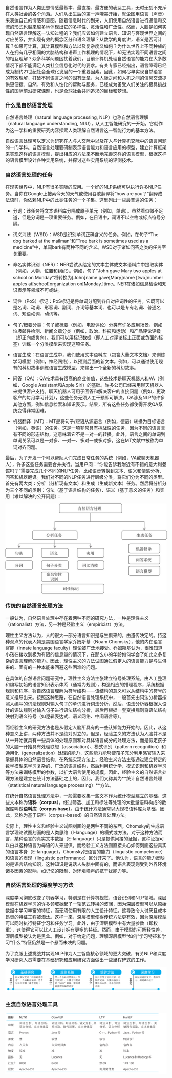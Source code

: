 自然语言作为人类思想情感最基本、最直接、最方便的表达工具，无时无刻不充斥在人类社会的各个角落。人们从出生后的第一声啼哭开始，就企图用语言（声音）来表达自己的情感和意图。随着信息时代的到来，人们使用自然语言进行通信和交流的形式也越来越多地体现出它的多样性、灵活性和广泛性。然而，人脑是如何实现自然语言理解这一认知过程的？我们应该如何建立语言、知识与客观世界之间的对应关系，并实现有效的概念区分和语义理解？从数学的角度讲，语义是否可计算？如果可计算，其计算模型和方法以及复杂度又如何？为什么世界上不同种族的人在拥有几乎相同的大脑结构和语声工作机理的情况下，却无法实现不同语言之间的相互理解？众多科学问题困扰着我们，目前计算机处理自然语言的能力在大多数情况下都不能满足人类社会信息化时代的要求。有关专家已经指出，语言障碍已经成为制约21世纪社会全球化发展的一个重要因素。因此，如何尽早实现自然语言的有效理解，打破不同语言之间的固有壁垒，为人际之间和人机之间的信息交流提供更便捷、自然、有效和人性化的帮助与服务，已经成为备受人们关注的极具挑战性的国际前沿研究课题，也是全球社会共同追求的目标和梦想。

### 什么是自然语言处理

自然语言处理（natural language processing, NLP）也称自然语言理解（natural language understanding, NLU），从人工智能研究的一开始，它就作为这一学科的重要研究内容探索人类理解自然语言这一智能行为的基本方法。

自然语言处理可以定义为研究在人与人交际中以及在人与计算机交际中的语言问题的一门学科。自然语言处理要研制表示语言能力和语言应用的模型，建立计算框架来实现这样的语言模型，提出相应的方法来不断地完善这样的语言模型，根据这样的语言模型设计各种实用系统，并探讨这些实用系统的评测技术。

### 自然语言处理的任务

在现实世界中，NLP有很多实际的应用。一个好的NLP系统可以执行许多NLP任务。当你在Google上搜索今天的天气或使用谷歌翻译将“how are you？”翻译成法语时，你依赖NLP中的此类任务的一个子集。这里列出一些最普遍的任务：

- 分词：该任务将文本语料库分隔成原子单元（例如，单词）。虽然看似微不足道，但是分词是一项重要任务。例如，在日语中，词语不以空格或标点符号分隔。

- 词义消歧（WSD）：WSD是识别单词正确含义的任务。例如，在句子“The dog barked at the mailman”和“Tree bark is sometimes used as a medicine”中，单词bark有两种不同的含义。WSD对于诸如问答之类的任务至关重要。

- 命名实体识别（NER）：NER尝试从给定的文本主体或文本语料库中提取实体（例如，人物、位置和组织）。例如，句子“John gave Mary two apples at school on Monday”将转换为[John]name gave[Mary]name [two]number apples at[school]organization on[Monday.]time。NER在诸如信息检索和知识表示等领域不可或缺。

- 词性（PoS）标记：PoS标记是将单词分配到各自对应词性的任务。它既可以是名词、动词、形容词、副词、介词等基本词、也可以是专有名词、普通名词、短语动词、动词等。

- 句子/概要分类：句子或概要（例如，电影评论）分类有许多应用场景，例如垃圾邮件检测、新闻文章分类（例如，政治、科技和运动）和产品评论评级（即正向或负向）。我们可以用标记数据（即人工对评论标上正面或负面的标签）训练一个分类模型来实现这项任务。

- 语言生成：在语言生成中，我们使用文本语料库（包含大量文本文档）来训练学习模型（例如，神经网络），以预测后面的新文本。例如，可以通过使用现有的科幻故事训练语言生成模型，来输出一个全新的科幻故事。

- 问答（QA）：QA技术具有很高的商业价值，这些技术是聊天机器人和VA（例如，Google Assistant和Apple Siri）的基础。许多公司已经采用聊天机器人来提供客户支持。聊天机器人可用于回答和解决客户的直接问题（例如，更改客户的每月学习计划），这些任务无须人工干预即可解决。QA涉及NLP的许多其他方面，例如信息检索和知识表示。结果，所有这些任务都使得开发QA系统变得非常困难。

- 机器翻译（MT）：MT是将句子/短语从源语言（例如，德语）转换为目标语言（例如，英语）的任务。这是一项非常具有挑战性的任务，因为不同的语言具有不同的形态结构，这意味着它不是一对一的转换。此外，语言之间的单词到单词关系可以是一对多、一对一、多对一或多对多，这在MT文献中被称为单词对齐问题。

最后，为了开发一个可以帮助人们完成日常任务的系统（例如，VA或聊天机器人），许多这些任务需要合并执行。当用户问：“你能告诉我附近有不错的意大利餐馆吗？”需要完成几个不同的NLP任务，比如语音转换到文本、语义和情感分析、问答和机器翻译。我们对不同的NLP任务进行层级分类，将它们分为不同的类型。首先有两大类：分析（分析现有文本）和生成（生成新文本）任务。然后将分析分为三个不同的类别：句法（基于语言结构的任务）、语义（基于意义的任务）和实用（难以解决的公开问题）：

![img](NLP概述.assets/1.png)

### 传统的自然语言处理方法

一般认为，自然语言处理中存在着两种不同的研究方法，一种是理性主义（rationalist）方法，另一种是经验主义（empiricist）方法。

理性主义方法认为，人的很大一部分语言知识是与生俱来的，由遗传决定的。持这种观点的代表人物是美国语言学家乔姆斯基（Noam Chomsky），他的内在语言官能（innate language faculty）理论被广泛地接受。乔姆斯基认为，很难知道小孩在接收到极为有限的信息量的情况下，在那么小的年龄如何学会了如此之多复杂的语言理解的能力。因此，理性主义的方法试图通过假定人的语言能力是与生俱来的、固有的一种本能来回避这些困难的问题。

在具体的自然语言问题研究中，理性主义方法主张建立符号处理系统，由人工整理和编写初始的语言知识表示体系（通常为规则），构造相应的推理程序，系统根据规则和程序，将自然语言理解为符号结构——该结构的意义可以从结构中的符号的意义推导出来。按照这种思路，在自然语言处理系统中，一般首先由词法分析器按照人编写的词法规则对输入句子的单词进行词法分析，然后，语法分析器根据人设计的语法规则对输入句子进行语法结构分析，最后再根据一套变换规则将语法结构映射到语义符号（如逻辑表达式、语义网络、中间语言等）。

而经验主义的研究方法也是从假定人脑所具有的一些认知能力开始的。因此，从这种意义上讲，两种方法并不是绝对对立的。但是，经验主义的方法认为人脑并不是从一开始就具有一些具体的处理原则和对具体语言成分的处理方法，而是假定孩子的大脑一开始具有处理联想（association）、模式识别（pattern recognition）和通用化（generalization）处理的能力，这些能力能够使孩子充分利用感官输入来掌握具体的自然语言结构。在系统实现方法上，经验主义方法主张通过建立特定的数学模型来学习复杂的、广泛的语言结构，然后利用统计学、模式识别和机器学习等方法来训练模型的参数，以扩大语言使用的规模。因此，经验主义的自然语言处理方法是建立在统计方法基础之上的，因此，我们又称其为**统计自然语言处理（statistical natural language processing）**方法。

在统计自然语言处理方法中，一般需要收集一些文本作为统计模型建立的基础，这些文本称为**语料（corpus）**。经过筛选、加工和标注等处理的大批量语料构成的数据库叫做**语料库（corpus base）**。由于统计方法通常以大规模语料库为基础，因此，又称为基于语料（corpus-based）的自然语言处理方法。

实际上，理性主义和经验主义试图刻画的是两种不同的东西。Chomsky的生成语言学理论试图刻画的是人类思维（I-language）的模式或方法。对于这种方法而言，某种语言的真实文本数据（E-language）只是提供间接的证据，这种证据可以由以这种语言为母语的人来提供。而经验主义方法则直接关心如何刻画这些真实的语言本身（E-language）。Chomsky把语言的能力（linguistic competence）和语言的表现（linguistic performance）区分开来了。他认为，语言的能力反映的是语言结构知识，这种知识是说话人头脑中固有的，而语言表现则受到外界环境诸多因素的影响，如记忆的限制、对环境噪声的抗干扰能力等。

### 自然语言处理的深度学习方法

深度学习彻底改变了机器学习，特别是在计算机视觉、语音识别和NLP领域。深层模型在机器学习的许多领域掀起了一轮范式转换的波澜，因为深层模型可以从原始数据中学习丰富的特征，而无须使用有限的人工设计特征。这导致令人讨厌且成本昂贵的特征工程被淘汰。这样一来，深层模型使得传统方法更有效，因为深层模型可以同时执行特征学习和任务学习。此外，由于深层模型中有大量参数（即权重），这使得它可以比人工设计拥有更多的特征。然而，由于模型的可解释性差，深层模型被认为是黑盒。例如，对于给定问题，理解深层模型“如何”学习特征和学习“什么”特征仍然是一个悬而未决的问题。

为了克服上述挑战并实现NLP作为人工智能核心领域的更大突破，有关NLP和深度学习研究人员需要在基础研究和应用研究方面做出一些里程碑式的工作。

![img](NLP概述.assets/2.png)

### 主流自然语言处理工具

![img](NLP概述.assets/3.png)